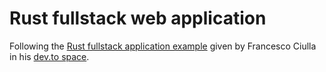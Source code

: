 # Rust fullstack web application

Following the [Rust fullstack application example](https://dev.to/francescoxx/rust-fullstack-web-app-wasm-yew-rocket-3ian) 
given by Francesco Ciulla in his [dev.to space](https://dev.to/francescoxx).